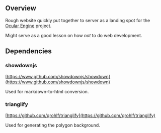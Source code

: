 ## Overview

Rough website quickly put together to server as a landing spot for the [Ocular Engine](https://www.github.com/ssell/OcularEngine) project.

Might serve as a good lesson on how _not_ to do web development.

## Dependencies

### showdownjs

[https://www.github.com/showdownjs/showdown](https://www.github.com/showdownjs/showdown)

Used for markdown-to-html conversion.

### trianglify

[https://github.com/qrohlf/trianglify](https://github.com/qrohlf/trianglify)

Used for generating the polygon background.
